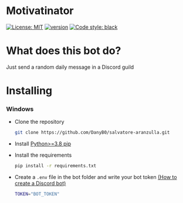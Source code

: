 # Motivatinator
[![License: MIT](https://img.shields.io/badge/License-MIT-blue.svg)](https://opensource.org/licenses/MIT)
[![version](https://img.shields.io/github/v/release/DanyB0/motivatinator?color=orange)](https://github.com/DanyB0/motivatinator/releases)
[![Code style: black](https://img.shields.io/badge/code%20style-black-000000.svg)](https://github.com/psf/black)

# What does this bot do?
Just send a random daily message in a Discord guild

# Installing
### Windows
- Clone the repository
  ```bash
  git clone https://github.com/DanyB0/salvatore-aranzulla.git
  ```
- Install [Python>=3.8 pip](https://www.python.org/)
- Install the requirements
  ```bash
  pip install -r requirements.txt
  ```
  
- Create a `.env` file in the bot folder and write your bot token [(How to create a Discord bot)](https://discordpy.readthedocs.io/en/stable/discord.html)

  ```bash
  TOKEN="BOT_TOKEN"
  ```
   
